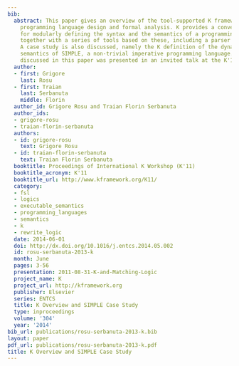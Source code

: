 ```yaml
---
bib:
  abstract: This paper gives an overview of the tool-supported K framework for semantics-based
    programming language design and formal analysis. K provides a convenient notation
    for modularly defining the syntax and the semantics of a programming language,
    together with a series of tools based on these, including a parser and an interpreter.
    A case study is also discussed, namely the K definition of the dynamic and static
    semantics of SIMPLE, a non-trivial imperative programming language. The material
    discussed in this paper was presented in an invited talk at the K'11 workshop.
  author:
  - first: Grigore
    last: Rosu
  - first: Traian
    last: Serbanuta
    middle: Florin
  author_id: Grigore Rosu and Traian Florin Serbanuta
  author_ids:
  - grigore-rosu
  - traian-florin-serbanuta
  authors:
  - id: grigore-rosu
    text: Grigore Rosu
  - id: traian-florin-serbanuta
    text: Traian Florin Serbanuta
  booktitle: Proceedings of International K Workshop (K'11)
  booktitle_acronym: K'11
  booktitle_url: http://www.kframework.org/K11/
  category:
  - fsl
  - logics
  - executable_semantics
  - programming_languages
  - semantics
  - k
  - rewrite_logic
  date: 2014-06-01
  doi: http://dx.doi.org/10.1016/j.entcs.2014.05.002
  id: rosu-serbanuta-2013-k
  month: June
  pages: 3-56
  presentation: 2011-08-31-K-and-Matching-Logic
  project_name: K
  project_url: http://kframework.org
  publisher: Elsevier
  series: ENTCS
  title: K Overview and SIMPLE Case Study
  type: inproceedings
  volume: '304'
  year: '2014'
bib_url: publications/rosu-serbanuta-2013-k.bib
layout: paper
pdf_url: publications/rosu-serbanuta-2013-k.pdf
title: K Overview and SIMPLE Case Study
---
```

